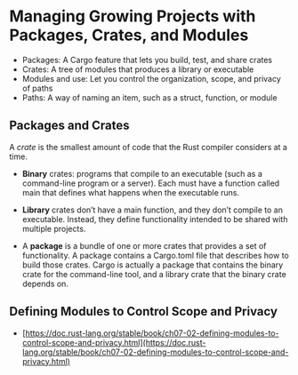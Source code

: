 # Managing Growing Projects with Packages, Crates, and Modules

- Packages: A Cargo feature that lets you build, test, and share crates
- Crates: A tree of modules that produces a library or executable
- Modules and use: Let you control the organization, scope, and privacy of paths
- Paths: A way of naming an item, such as a struct, function, or module

## Packages and Crates

A *crate* is the smallest amount of code that the Rust compiler considers at a time.

- **Binary** crates: programs that compile to an executable (such as a command-line program or a server). Each must have a function called main that defines what happens when the executable runs.

- **Library** crates don’t have a main function, and they don’t compile to an executable. Instead, they define functionality intended to be shared with multiple projects.

- A **package** is a bundle of one or more crates that provides a set of functionality. A package contains a Cargo.toml file that describes how to build those crates. Cargo is actually a package that contains the binary crate for the command-line tool, and a library crate that the binary crate depends on.

## Defining Modules to Control Scope and Privacy

- [https://doc.rust-lang.org/stable/book/ch07-02-defining-modules-to-control-scope-and-privacy.html](https://doc.rust-lang.org/stable/book/ch07-02-defining-modules-to-control-scope-and-privacy.html)